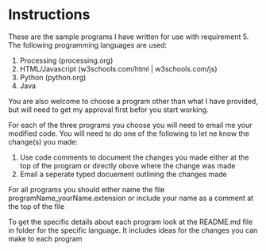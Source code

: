 # Instructions

These are the sample programs I have written for use with requirement 5. The following programming languages are used:

1. Processing (processing.org)
2. HTML/Javascript (w3schools.com/html | w3schools.com/js)
3. Python (python.org)
4. Java

You are also welcome to choose a program other than what I have provided,
but will need to get my approval first befor you start working.

For each of the three programs you choose you will need to email me your modified code. You will need to do one of the following to let ne know the change(s)
you made:

1. Use code comments to document the changes you made either at the top of the program or directly obove where the change was made
2. Email a seperate typed docuement outlining the changes made

For all programs you should either name the file programName_yourName.extension or include your name as a comment at the top of the file

To get the specific details about each program look at the README.md file in folder for the specific language. It includes ideas for the changes you can make to each program